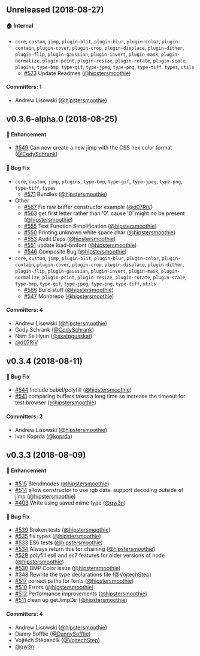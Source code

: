 ## Unreleased (2018-08-27)

#### :house: Internal

- `core`, `custom`, `jimp`, `plugin-blit`, `plugin-blur`, `plugin-color`, `plugin-contain`, `plugin-cover`, `plugin-crop`, `plugin-displace`, `plugin-dither`, `plugin-flip`, `plugin-gaussian`, `plugin-invert`, `plugin-mask`, `plugin-normalize`, `plugin-print`, `plugin-resize`, `plugin-rotate`, `plugin-scale`, `plugins`, `type-bmp`, `type-gif`, `type-jpeg`, `type-png`, `type-tiff`, `types`, `utils`
  - [#573](https://github.com/oliver-moran/jimp/pull/573) Update Readmes ([@hipstersmoothie](https://github.com/hipstersmoothie))

#### Committers: 1

- Andrew Lisowski ([@hipstersmoothie](https://github.com/hipstersmoothie))

## v0.3.6-alpha.0 (2018-08-25)

#### :rocket: Enhancement

- [#549](https://github.com/oliver-moran/jimp/pull/549) Can now create a new jimp with the CSS hex color format ([@CodySchrank](https://github.com/CodySchrank))

#### :bug: Bug Fix

- `core`, `custom`, `jimp`, `plugins`, `type-bmp`, `type-gif`, `type-jpeg`, `type-png`, `type-tiff`, `types`
  - [#571](https://github.com/oliver-moran/jimp/pull/571) Bundles ([@hipstersmoothie](https://github.com/hipstersmoothie))
- Other
  - [#567](https://github.com/oliver-moran/jimp/pull/567) Fix raw buffer constructor example ([@d07RiV](https://github.com/d07RiV))
  - [#563](https://github.com/oliver-moran/jimp/pull/563) get first letter rather than '0'. cause '0' might no be present ([@hipstersmoothie](https://github.com/hipstersmoothie))
  - [#555](https://github.com/oliver-moran/jimp/pull/555) Text Function Simplification ([@hipstersmoothie](https://github.com/hipstersmoothie))
  - [#550](https://github.com/oliver-moran/jimp/pull/550) Printing unknown white space char ([@hipstersmoothie](https://github.com/hipstersmoothie))
  - [#553](https://github.com/oliver-moran/jimp/pull/553) Audit Deps ([@hipstersmoothie](https://github.com/hipstersmoothie))
  - [#551](https://github.com/oliver-moran/jimp/pull/551) update load-bmfont ([@hipstersmoothie](https://github.com/hipstersmoothie))
  - [#546](https://github.com/oliver-moran/jimp/pull/546) Composite Bug ([@hipstersmoothie](https://github.com/hipstersmoothie))
- `core`, `custom`, `jimp`, `plugin-blit`, `plugin-blur`, `plugin-color`, `plugin-contain`, `plugin-cover`, `plugin-crop`, `plugin-displace`, `plugin-dither`, `plugin-flip`, `plugin-gaussian`, `plugin-invert`, `plugin-mask`, `plugin-normalize`, `plugin-print`, `plugin-resize`, `plugin-rotate`, `plugin-scale`, `type-bmp`, `type-gif`, `type-jpeg`, `type-png`, `type-tiff`, `utils`
  - [#566](https://github.com/oliver-moran/jimp/pull/566) Build stuff ([@hipstersmoothie](https://github.com/hipstersmoothie))
  - [#547](https://github.com/oliver-moran/jimp/pull/547) Monorepo ([@hipstersmoothie](https://github.com/hipstersmoothie))

#### Committers: 4

- Andrew Lisowski ([@hipstersmoothie](https://github.com/hipstersmoothie))
- Cody Schrank ([@CodySchrank](https://github.com/CodySchrank))
- Nam Se Hyun ([@skatpgusskat](https://github.com/skatpgusskat))
- [@d07RiV](https://github.com/d07RiV)

## v0.3.4 (2018-08-11)

#### :bug: Bug Fix

- [#544](https://github.com/oliver-moran/jimp/pull/544) Include babel/polyfill ([@hipstersmoothie](https://github.com/hipstersmoothie))
- [#541](https://github.com/oliver-moran/jimp/pull/541) comparing buffers takes a long time so increase the timeout for test:browser ([@hipstersmoothie](https://github.com/hipstersmoothie))

#### Committers: 2

- Andrew Lisowski ([@hipstersmoothie](https://github.com/hipstersmoothie))
- Ivan Koprda ([@koprda](https://github.com/koprda))

## v0.3.3 (2018-08-09)

#### :rocket: Enhancement

- [#515](https://github.com/oliver-moran/jimp/pull/515) Blendmodes ([@hipstersmoothie](https://github.com/hipstersmoothie))
- [#514](https://github.com/oliver-moran/jimp/pull/514) allow constructor to use rgb data. support decoding outside of jimp ([@hipstersmoothie](https://github.com/hipstersmoothie))
- [#403](https://github.com/oliver-moran/jimp/pull/403) Write using saved mime type ([@qw3n](https://github.com/qw3n))

#### :bug: Bug Fix

- [#539](https://github.com/oliver-moran/jimp/pull/539) Broken tests ([@hipstersmoothie](https://github.com/hipstersmoothie))
- [#535](https://github.com/oliver-moran/jimp/pull/535) fix types ([@hipstersmoothie](https://github.com/hipstersmoothie))
- [#533](https://github.com/oliver-moran/jimp/pull/533) ES6 tests ([@hipstersmoothie](https://github.com/hipstersmoothie))
- [#534](https://github.com/oliver-moran/jimp/pull/534) Always return this for chaining ([@hipstersmoothie](https://github.com/hipstersmoothie))
- [#529](https://github.com/oliver-moran/jimp/pull/529) polyfill es6 and es7 features for older versions of node ([@hipstersmoothie](https://github.com/hipstersmoothie))
- [#530](https://github.com/oliver-moran/jimp/pull/530) BMP Color issue ([@hipstersmoothie](https://github.com/hipstersmoothie))
- [#348](https://github.com/oliver-moran/jimp/pull/348) Rewrite the type declarations file ([@VojtechStep](https://github.com/VojtechStep))
- [#517](https://github.com/oliver-moran/jimp/pull/517) correct paths for fonts ([@hipstersmoothie](https://github.com/hipstersmoothie))
- [#510](https://github.com/oliver-moran/jimp/pull/510) Errors ([@hipstersmoothie](https://github.com/hipstersmoothie))
- [#512](https://github.com/oliver-moran/jimp/pull/512) Performance improvements ([@hipstersmoothie](https://github.com/hipstersmoothie))
- [#511](https://github.com/oliver-moran/jimp/pull/511) clean up getJimpDir ([@hipstersmoothie](https://github.com/hipstersmoothie))

#### Committers: 4

- Andrew Lisowski ([@hipstersmoothie](https://github.com/hipstersmoothie))
- Danny Sofftie ([@DannySofftie](https://github.com/DannySofftie))
- Vojtěch Štěpančík ([@VojtechStep](https://github.com/VojtechStep))
- [@qw3n](https://github.com/qw3n)
